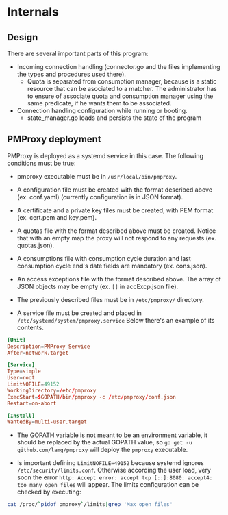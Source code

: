 # Internals

## Design

There are several important parts of this program:

- Incoming connection handling (connector.go and the files implementing the types and procedures used there).
	- Quota is separated from consumption manager, because is a static resource that can be asociated to a matcher. The administrator has to ensure of associate quota and consumption manager using the same predicate, if he wants them to be associated.
- Connection handling configuration while running or booting.
	- state_manager.go loads and persists the state of the program

## PMProxy deployment

PMProxy is deployed as a systemd service in this case. The following conditions must be true:

- pmproxy executable must be in `/usr/local/bin/pmproxy`.

- A configuration file must be created with the format described above (ex. conf.yaml) (currently configuration is in JSON format).

- A certificate and a private key files must be created, with PEM format (ex. cert.pem and key.pem).

- A quotas file with the format described above must be created. Notice that with an empty map the proxy will not respond to any requests (ex. quotas.json).

- A consumptions file with consumption cycle duration and last consumption cycle end's date fields are mandatory (ex. cons.json).

- An access exceptions file with the format described above. The array of JSON objects may be empty (ex. `[]` in accExcp.json file).

- The previously described files must be in `/etc/pmproxy/` directory.

- A service file must be created and placed in `/etc/systemd/system/pmproxy.service` Below there's an example of its contents.

```conf
[Unit]
Description=PMProxy Service
After=network.target

[Service]
Type=simple
User=root
LimitNOFILE=49152
WorkingDirectory=/etc/pmproxy
ExecStart=$GOPATH/bin/pmproxy -c /etc/pmproxy/conf.json
Restart=on-abort

[Install]
WantedBy=multi-user.target
```

- The GOPATH variable is not meant to be an environment variable, it should be replaced by the actual GOPATH value, so `go get -u github.com/lamg/pmproxy` will deploy the `pmproxy` executable.

- Is important defining `LimitNOFILE=49152` because systemd ignores `/etc/security/limits.conf`. Otherwise according the user load, very soon the error `http: Accept error: accept tcp [::]:8080: accept4: too many open files` will appear. The limits configuration can be checked by executing:

```sh
cat /proc/`pidof pmproxy`/limits|grep 'Max open files'
```